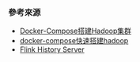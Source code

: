 ### 參考來源
- [Docker-Compose搭建Hadoop集群](https://juejin.cn/post/7102410832729882638)   
- [docker-compose快速搭建hadoop](https://blog.csdn.net/u014320421/article/details/124794820)    
- [Flink History Server](https://cloud.tencent.com/developer/article/1710153)  


